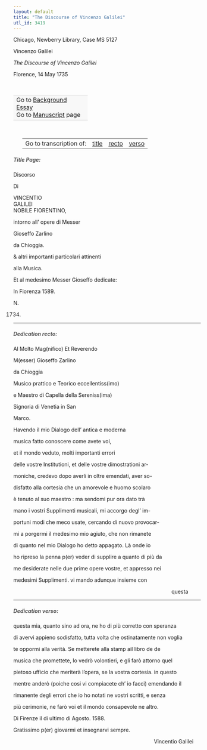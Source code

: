 ```yaml
---
layout: default
title: "The Discourse of Vincenzo Galilei"
utl_id: 3419
---
```



Chicago, Newberry Library, Case MS 5127


Vincenzo Galilei


*The Discourse of Vincenzo Galilei*


Florence, 14 May 1735


 

<table border="0.5" cellpadding="1" cellspacing="1" style="width: 200px; background-color:#F8F8F8;"><tbody style="border-color:#ccc"><tr style="border-color:#ccc"><td>Go to <a href="{{ site.baseurl }}/essay/071" target="_blank">Background Essay</a><br />
			Go to <a href="{{ site.baseurl }}/www/record.html?id=071" target="_blank">Manuscript</a> page</td>
</tr></tbody></table>
 


<table border="0.5" cellpadding="1" cellspacing="1" style="width: 350px; margin-left: 0.25in;"><tbody><tr style="border-color:#B3B6B7"><td style="text-align:center">Go to transcription of:</td>
<td style="text-align:center"><a href="#1">title</a></td>
<td style="text-align:center"><a href="#2">recto</a></td>
<td style="text-align:center"><a href="#3">verso</a></td>
</tr></tbody></table>
<h5 id="1" style="color:#555;">Title Page:</h5>

Discorso


Di


VINCENTIO<br />
GALILEI<br />
NOBILE FIORENTINO,


intorno all’ opere di Messer


Gioseffo Zarlino


da Chioggia.


& altri importanti particolari attinenti


alla Musica.


Et al medesimo Messer Gioseffo dedicate:


In Fiorenza 1589.


N.


1734.


<hr /><h5 id="2" style="color:#555;">Dedication recto:</h5>

Al Molto Mag(nifico) Et Reverendo


M(esser) Gioseffo Zarlino


da Chioggia


Musico prattico e Teorico eccellentiss(imo)


e Maestro di Capella della Sereniss(ima)


Signoria di Venetia in San


Marco.


Havendo il mio Dialogo dell’ antica e moderna


musica fatto conoscere come avete voi,


et il mondo veduto, molti importanti errori


delle vostre Institutioni, et delle vostre dimostrationi ar-


moniche, credevo dopo averli in oltre emendati, aver so-


disfatto alla cortesia che un amorevole e huomo scolaro


è tenuto al suo maestro : ma sendomi pur ora dato trà


mano i vostri Supplimenti musicali, mi accorgo degl’ im-


portuni modi che meco usate, cercando di nuovo provocar-


mi a porgermi il medesimo mio agiuto, che non rimanete


di quanto nel mio Dialogo ho detto appagato. Là onde io


ho ripreso la penna p(er) veder di supplire a quanto di più da


me desiderate nelle due prime opere vostre, et appresso nei


medesimi Supplimenti. vi mando adunque insieme con


                                                                                                            questa


<hr /><h5 id="3" style="color:#555;">Dedication verso:</h5>

questa mia, quanto sino ad ora, ne ho di più corretto con speranza


di avervi appieno sodisfatto, tutta volta che ostinatamente non voglia


te oppormi alla verità. Se metterete alla stamp ail libro de de


musica che promettete, lo vedrò volontieri, e gli farò attorno quel


pietoso ufficio che meriterà l’opera, se la vostra cortesia. in questo


mentre anderò (poiche cosi vi compiacete ch’ io facci) emendando il


rimanente degli errori che io ho notati ne vostri scritti, e senza      


più cerimonie, ne farò voi et il mondo consapevole ne altro.


Di Firenze il di ultimo di Agosto. 1588.


Gratissimo p(er) giovarmi et insegnarvi sempre.


                                                                                                Vincentio Galilei

